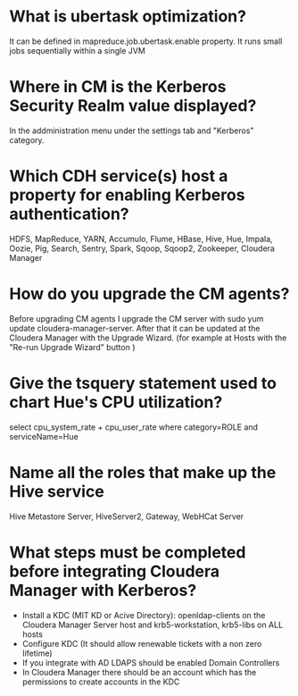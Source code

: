 # What is ubertask optimization?
It can be defined in mapreduce.job.ubertask.enable property. It runs small jobs sequentially within a single JVM
# Where in CM is the Kerberos Security Realm value displayed?
In the addministration menu under the settings tab and "Kerberos" category. 
# Which CDH service(s) host a property for enabling Kerberos authentication?
HDFS, MapReduce, YARN, Accumulo, Flume, HBase, Hive, Hue, Impala, Oozie, Pig, Search, Sentry, Spark, Sqoop, Sqoop2, Zookeeper, Cloudera Manager
# How do you upgrade the CM agents?
Before upgrading CM agents I upgrade the CM server with sudo yum update cloudera-manager-server.
After that it can be updated at the Cloudera Manager with the Upgrade Wizard. (for example at Hosts with the "Re-run Upgrade Wizard" button )
# Give the tsquery statement used to chart Hue's CPU utilization?
select cpu_system_rate + cpu_user_rate where category=ROLE and serviceName=Hue
# Name all the roles that make up the Hive service
Hive Metastore Server, HiveServer2, Gateway, WebHCat Server
# What steps must be completed before integrating Cloudera Manager with Kerberos?
- Install a KDC (MIT KD or Acive Directory): openldap-clients on the Cloudera Manager Server host and krb5-workstation, krb5-libs on ALL hosts
- Configure KDC (It should allow renewable tickets with a non zero lifetime)
- If you integrate with AD LDAPS should be enabled Domain Controllers
- In Cloudera Manager there should be an account which has the permissions to create accounts in the KDC
